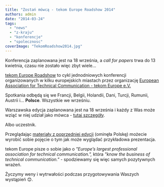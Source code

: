 ```yaml
---
title: "Zostań mówcą - tekom Europe Roadshow 2014"
authors: admin
date: "2014-03-24"
tags:
  - "news"
  - "z-kraju"
  - "konferencje"
  - "spolecznosc"
coverImage: "TekomRoadshow2014.jpg"
---
```


Konferencja zaplanowana jest na 18 września, a _call for papers_ trwa do 13
kwietnia, czasu nie zostało więc zbyt wiele...

[tekom Europe Roadshow](http://conferences.tekom.de/tekom-europe-roadshow/home/about/)
to cykl jednodniowych konferencji organizowanych w kilku europejskich miastach
przez organizację
[European Association for Technical Communication - tekom Europe e.V.](http://www.technical-communication.org/)

Spotkania odbędą się we Francji, Belgii, Holandii, Dani, Turcji, Rumunii,
Austrii i... **Polsce**. Wszystkie we wrześniu.

Warszawska edycja zaplanowana jest na 18 września i każdy z Was może wziąć w
niej udział jako mówca -
[tutaj szczegóły](http://conferences.tekom.de/tekom-europe-roadshow/about/call-for-papers/).

Albo uczestnik.

Przeglądając
[materiały z poprzedniej edycji](http://conferences.tekom.de/tekom-europe-roadshow/past-roadshow/downloads-from-2013/)
(ominęła Polskę) możecie wyrobić sobie pojęcie o tym jak może wyglądać
przykładowa prezentacja.

tekom Europe pisze o sobie jako o _"Europe’s largest professional association
for technical communication.",_ która *"know the business of technical
communication."* - spodziewamy się więc samych pozytywnych wrażeń.

Życzymy weny i wytrwałości podczas przygotowywania Waszych wystąpień 😊.
